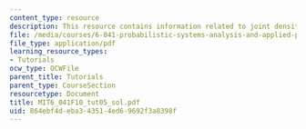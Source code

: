 ```yaml
---
content_type: resource
description: This resource contains information related to joint density.
file: /media/courses/6-041-probabilistic-systems-analysis-and-applied-probability-fall-2010/864ebf4deba343514ed69692f3a8398f_MIT6_041F10_tut05_sol.pdf
file_type: application/pdf
learning_resource_types:
- Tutorials
ocw_type: OCWFile
parent_title: Tutorials
parent_type: CourseSection
resourcetype: Document
title: MIT6_041F10_tut05_sol.pdf
uid: 864ebf4d-eba3-4351-4ed6-9692f3a8398f
---
```

